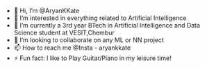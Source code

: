 - 👋 Hi, I’m @AryanKKate
- 👀 I’m interested in everything related to Artificial Intelligence
- 🌱 I’m currently a 3rd year BTech in Artificial Intelligence and Data Science student at VESIT,Chembur 
- 💞️ I’m looking to collaborate on any ML or NN project
- 📫 How to reach me @Insta - aryankkate
- ⚡ Fun fact: I like to Play Guitar/Piano in my leisure time!

<!---
AryanKKate/AryanKKate is a ✨ special ✨ repository because its `README.md` (this file) appears on your GitHub profile.
You can click the Preview link to take a look at your changes.
--->
